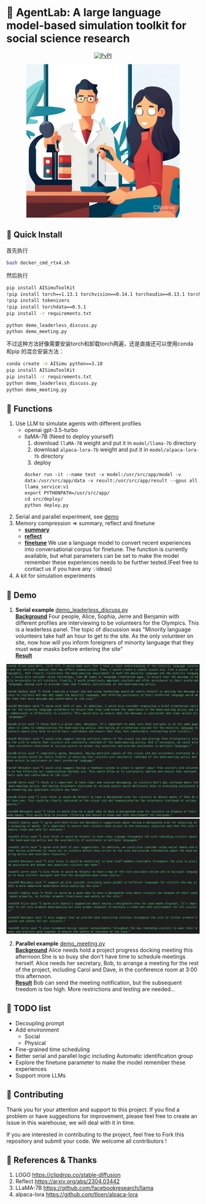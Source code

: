 # 🥳 AgentLab: A large language model-based simulation toolkit for social science research

<p align="center">
    <a href="https://pypi.org/project/AISimuToolKit/">
        <img alt="PyPI" src="https://img.shields.io/pypi/v/AISimuToolKit?color=gree">
    </a>
</p>

<div align="center">
    <img src="./images/logo_stable-diffusion-xl.jpg" height=400 alt="logo"/>
</div>

## 🔨 Quick Install

首先执行 
```bash
bash docker_cmd_rtx4.sh
```
然后执行
``` bash
pip install AISimuToolKit
!pip install torch==1.13.1 torchvision==0.14.1 torchaudio==0.13.1 torchtext==0.14.1 fastai==2.7.11
!pip install tokenizers
!pip install torchdata==0.5.1
pip install -r requirements.txt
```

``` shell
python demo_leaderless_discuss.py
python demo_meeting.py
```
不过这种方法好像需要安装torch和卸载torch两遍，还是直接还可以使用conda 和pip 的混合安装方法：
``` bash 
conda create -n AISimu python==3.10
pip install AISimuToolKit
pip install -r requirements.txt
python demo_leaderless_discuss.py
python demo_meeting.py
```

## 🥸 Functions
1. Use LLM to simulate agents with different profiles
    - openai gpt-3.5-turbo
    - llaMA-7B (Need to deploy yourself)
        1. download `llaMA-7B` weight and put it in `model/llama-7b` directory
        2. download `alpaca-lora-7b` weight and put it in `model/alpaca-lora-7b` directory
        3. deploy
        ``` shell
        docker run -it --name test -v model:/usr/src/app/model -v data:/usr/src/app/data -v result:/usr/src/app/result --gpus all  llama_service:v1
        export PYTHONPATH=/usr/src/app/
        cd src/deploy/
        python deploy.py
        ```
2. Serial and parallel experiment, see [demo](#-demo)
3. Memory compression => summary, reflect and finetune
    - **<u>summary</u>**
    - **<u>reflect</u>** 
    - **<u>finetune</u>**  We use a language model to convert recent experiences into conversational corpus for finetune.
    The function is currently available, but what parameters can be set to make the model remember these experiences needs to be further tested.(Feel free to contact us if you have any 💡ideas)
4. A kit for simulation experiments


## 👀 Demo
1. **Serial example**    [demo_leaderless_discuss.py](demo_leaderless_discuss.py)  
**<u>Background</u>** Four people, Alice, Sophia, Jerre and Benjamin with different profiles are interviewing to be volunteers for the Olympics. This is a leaderless panel. The topic of discussion was "Minority language volunteers take half an hour to get to the site. As the only volunteer on site, now how will you inform foreigners of minority language that they must wear masks before entering the site"  
**<u>Result</u>**
<div align="center">
    <img src="./images/demo_leaderless_discussion_1.jpg" height=400 alt="demo_leaderless_discussion_1"/>
</div>
<div align="center">
    <img src="./images/demo_leaderless_discussion_2.jpg" height=300 alt="demo_leaderless_discussion_2"/>
</div>


2. **Parallel example** [demo_meeting.py](demo_meeting.py)  
**<u>Background</u>**  Alice needs hold a project progress docking meeting this afternoon.She is so busy she don't have time to schedule meetings herself. Alice needs her secretary, Bob, to arrange a meeting for the rest of the project, including Carol and Dave, in the conference room at 3:00 this afternoon.  
**<u>Result</u>** Bob can send the meeting notification, but the subsequent freedom is too high. More restrictions and testing are needed...


## 📝 TODO list
- Decoupling prompt
- Add environment
    - Social 
    - Physical
- Fine-grained time scheduling
- Better serial and parallel logic including Automatic identification group
- Explore the finetune parameter to make the model remember these experiences 
- Support more LLMs


## 👋 Contributing 
Thank you for your attention and support to this project. If you find a problem or have suggestions for improvement, please feel free to create an Issue in this warehouse, we will deal with it in time.

If you are interested in contributing to the project, feel free to Fork this repository and submit your code. We welcome all contributors !

## 🙇 References & Thanks
1. LOGO https://clipdrop.co/stable-diffusion
2. Reflect https://arxiv.org/abs/2304.03442
3. LLaMA-7B https://github.com/facebookresearch/llama
4. alpaca-lora https://github.com/tloen/alpaca-lora

